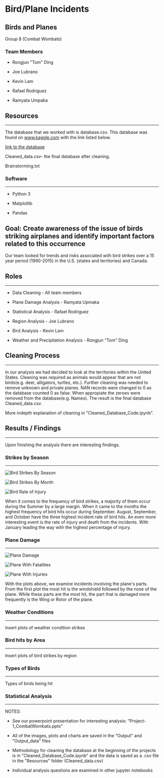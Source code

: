 # Bird/Plane Incidents

## Birds and Planes

Group 8 (Combat Wombats)

### Team Members

* Rongjun "Tom" Ding

* Joe Lubrano

* Kevin Lam

* Rafael Rodriguez

* Ramyata Umpaka

## Resources

---

The database that we worked with is database.csv. This database was found on www.kaggle.com with the link listed below.

[link to the database](https://www.kaggle.com/faa/wildlife-strikes)

Cleaned_data.csv- the final database after cleaning.

Brainstorming.txt

### Software

---

* Python 3

* Matplotlib

* Pandas

## Goal: Create awareness of the issue of birds striking airplanes and identify important factors related to this occurrence

Our team looked for trends and risks associated with bird strikes over a 15 year period (1990-2015) in the U.S. (states and territories) and Canada.

## Roles

---

* Data Cleaning - All team members

* Plane Damage Analysis - Ramyata Upmaka

* Statistical Analysis - Rafael Rodriguez

* Region Analysis - Joe Lubrano

* Bird Analysis - Kevin Lam

* Weather and Precipitation Analysis - Rongjun "Tom" Ding

## Cleaning Process

---

In our analysis we had decided to look at the territories within the United States. Cleaning was required as animals would appear that are not birds(e.g. deer, alligators, turtles, etc.). Further cleaning was needed to remove unknown and private planes. NAN records were changed to 0 as the database counted 0 as false. When appropiate the zeroes were removed from the database(e.g. Names). The result is the final database Cleaned_data.csv.

More indepth explanation of cleaning in "Cleaned_Database_Code.ipynb".

## Results / Findings

---

Upon finishing the analysis there are interesting findings.

### Strikes by Season

---

![Bird Strikes By Season](Output_data/BSbySeason.png)

![Bird Strikes By Month](Output_data/BSbyMonth.png)

![Bird Rate of Injury](Output_data/bird_rate_data.png)

When it comes to the frequency of bird strikes, a majority of them occur during the Summer by a large margin. When it came to the months the highest frequency of bird hits occur during September. August, September, and October have the three highest incident rate of bird hits. An even more interesting event is the rate of injury and death from the incidents. With January leading the way with the highest percentage of injury.

### Plane Damage

---

![Plane Damage](Output_data/PlaneParts.png)

![Plane With Fatalities](Output_data/PlanePartsFatalities.png)

![Plane With Injuries](Output_data/PlanePartsInjuries.png)

With the plots above, we examine incidents involving the plane's parts. From the first plot the most hit is the windshield followed by the nose of the plane. While these parts are the most hit, the part that is damaged more frequently is the Wing or Rotor of the plane.

### Weather Conditions

---

Insert plots of weather condition strikes

### Bird hits by Area

---

Insert plots of bird strikes by region

### Types of Birds

---

Types of birds being hit

### Statistical Analysis

---

NOTES:

* See our powerpoint presentation for interesting analysis: "Project-1_CombatWombats.pptx"

* All of the images, plots and charts are saved in the "Output" and "Output_data" files

* Methodology for cleaning the database at the beginning of the projects is in "Cleaned_Database_Code.ipynb" and the data is saved as a .csv file in the "Resources" folder (Cleaned_data.csv)

* Individual analysis questions are examined in other jupyter notebooks
